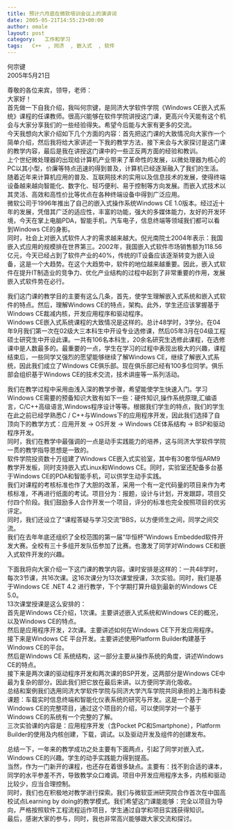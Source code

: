 ```yaml
---
title: 预计六月底在微软培训会议上的演讲词
date: 2005-05-21T14:55:23+00:00
author: omale
layout: post
category:   工作和学习  
tags:   C++  , 同济  , 嵌入式  , 软件
---
```

何宗键  
2005年5月21日

尊敬的各位来宾，领导，老师：  
大家好！  
首先做一下自我介绍，我叫何宗键，是同济大学软件学院《Windows CE嵌入式系统》课程的任课教师。很高兴能够在软件学院讲授这门课，更高兴今天能有这个机会与大家分享我们的一些经验得失。希望今后能与大家有更多的交流。  
今天我想向大家介绍如下几个方面的内容：首先把这门课的大致情况向大家作一个简单介绍，然后我将给大家讲述一下我的教学方法，接下来会与大家探讨是这门课的教学内容，最后是我在讲授这门课中的一些正反两方面的经验和教训。  
上个世纪微处理器的出现给计算机产业带来了革命性的发展，以微处理器为核心的PC以其小型，价廉等特点迅速的得到普及，计算机已经逐渐融入了我们的生活。随着近年来计算机应用的普及、互联网技术的实用以及信息技术的发展，使得终端设备越来越向智能化、数字化、轻巧便利、易于控制等方向发展。而嵌入式技术以其灵活、高效和高性价比等优点在各种终端设备中得到广泛应用。  
微软公司于1996年推出了自己的嵌入式操作系统Windows CE 1.0版本。经过近十年的发展，凭借其广泛的适应性，丰富的功能，强大的多媒体能力，友好的开发环境，今天在掌上电脑PDA，智能手机，汽车电子，信息终端等领域我们都可以看到Windows CE的身影。  
同时，社会上对嵌入式软件人才的需求越来越大。倪光南院士2004年表示：我国嵌入式应用的规模排在世界第三。2002年，我国嵌入式软件市场销售额为118.56亿元，今天已经占到了软件产业的40%，传统的IT设备应该逐渐转变为嵌入设备，这是一个大趋势。在这个大趋势中，软件的地位越来越重要。因此，嵌入式软件在提升IT制造业的竞争力、优化产业结构的过程中起到了非常重要的作用，发展嵌入式软件势在必行。 

我们这门课的教学目的主要有这么几条，首先，使学生理解嵌入式系统和嵌入式软件的特点。然后，理解Windows CE的特点，架构。此外，学生还应该掌握基于Windows CE裁减内核，开发应用程序和驱动程序。  
Windows CE嵌入式系统课程的大致情况是这样的。总计48学时，3学分。在04年9月我们第一次在02级大三本科生中开设专业选修课，然后05年3月在04级工程硕士研究生中开设此课。一共有106名本科生，20余名研究生选修此课程，在选修课中是人数最多的。最重要的一点，学生在学习的过程中表现出极大的兴趣，课程结束后，一些同学又强烈的愿望能够继续了解Windows CE，继续了解嵌入式系统，因此我们成立了Windows CE俱乐部。现在俱乐部已经有100多位同学。俱乐部会组织基于Windows CE的技术交流，技术讲座等一系列活动。

我们在教学过程中采用由浅入深的教学步骤，希望能使学生快速入门。学习Windows CE需要的预备知识大致有如下一些：硬件知识,操作系统原理,汇编语言，C/C++高级语言,Windows程序设计等等。根据我们学生的特点，我们的学生在此之前已经学熟悉C / C++与Windows下的应用程序开发，因此我们选择了自顶向下的教学方式：应用开发 -> OS开发 -> Windows CE体系结构 -> BSP和驱动程序开发。  
同时，我们在教学中最强调的一点是动手实践能力的培养，这与同济大学软件学院一贯的教学指导思想是一致的。  
软件学院投资数十万组建了Windows CE嵌入式实验室，其中有30套华恒ARM9教学开发板，同时支持嵌入式Linux和Windows CE。同时，实验室还配备多台基于Windows CE的PDA和智能手机，可以供学生动手实践。  
我们对课程的考核标准也作了大胆的改革，采用一个有一定代码量的项目来作为考核标准，不再进行纸面的考试。项目分为：报题，设计与计划，开发跟踪，项目交付四个阶段。我们鼓励多人合作开发一个项目，评分的标准也完全按照项目的优劣评定。  
同时，我们还设立了“课程答疑与学习交流”BBS，以方便师生之间，同学之间交流。  
我们在去年年底还组织了全校范围的第一届“华恒杯”Windows Embedded软件开发大赛。全校有三十多组开发队伍参加了比赛。也激发了同学对Windows CE和嵌入式软件开发的兴趣。

下面我将向大家介绍一下这门课的教学内容。课时安排是这样的：一共48学时，每次3节课，共16次课。这16次课分为13次课堂授课，3次实验。同时，我们是基于Windows CE .NET 4.2 进行教学，下个学期打算升级到最新的Windows CE 5.0。  
13次课堂授课是这么安排的：  
首先是Windows CE介绍，1次课。主要讲述嵌入式系统和Windows CE的概况，以及Windows CE的特点。  
然后是应用程序开发，2次课。主要讲述如何在Windows CE下开发应用程序。  
接下来是Windows CE 平台开发。主要讲述使用Platform Builder构建基于Windows CE的平台。  
然后是Windows CE 系统结构，这一部分主要从操作系统的角度，讲述Windows CE的特点。  
接下来是两次课的驱动程序开发和两次课的BSP开发，这两部分是Windows CE中最为复杂的部分。因此我们把它放在最后来讲。以方便同学消化吸收。  
总结和案例我们选用同济大学软件学院与同济大学汽车学院共同承担的上海市科委课题：车载实时信息终端和智能化仪表系统的研究与开发。这是一个基于Windows CE的完整项目，通过这个项目的介绍，可以使同学对一个基于Windows CE的系统有一个完整的了解。  
三次实验课的内容是：应用程序开发（含Pocket PC和Smartphone），Platform Builder的使用及内核创建，下载，调试。以及驱动开发及组件的创建发布。

总结一下，一年来的教学成功之处主要有下面两点，引起了同学对嵌入式，Windows CE的兴趣。学生的动手实践能力得到提高。  
当然，作为一门新开的课程，也还存在着很多缺点。主要有：找不到合适的课本，同学的水平参差不齐，导致教学众口难调。项目中开发应用程序太多，内核和驱动比较少，应当合理控制。  
同时，我们也在积极地对教学进行探索。我们与微软亚洲研究院合作首次在中国高校试点Learning by doing的教学模式。我们希望这门课能能够：完全以项目为导向，严格按照软件工程流程运作项目，学生通过自学和项目实践获得知识。  
最后，感谢大家的参与，同时，我也非常高兴能够跟大家交流和探讨。
